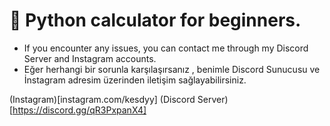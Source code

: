  # 🔶 Python calculator for beginners.


-  If you encounter any issues, you can contact me through my Discord Server and Instagram accounts.
- Eğer herhangi bir sorunla karşılaşırsanız , benimle Discord Sunucusu ve İnstagram adresim üzerinden iletişim sağlayabilirsiniz.

(Instagram)[instagram.com/kesdyy]
(Discord Server)[https://discord.gg/qR3PxpanX4]
